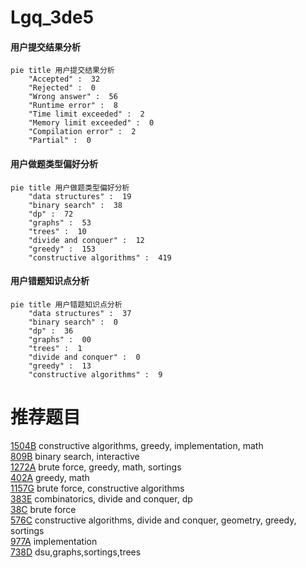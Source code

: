 # Lgq_3de5

<!-- tabs:start -->



#### **用户提交结果分析**

```mermaid
pie title 用户提交结果分析
    "Accepted" :  32
    "Rejected" :  0
    "Wrong answer" :  56
    "Runtime error" :  8
    "Time limit exceeded" :  2
    "Memory limit exceeded" :  0
    "Compilation error" :  2
    "Partial" :  0
```

#### **用户做题类型偏好分析**

```mermaid
pie title 用户做题类型偏好分析
    "data structures" :  19
    "binary search" :  38
    "dp" :  72
    "graphs" :  53
    "trees" :  10
    "divide and conquer" :  12
    "greedy" :  153
    "constructive algorithms" :  419
```
#### **用户错题知识点分析**

```mermaid
pie title 用户错题知识点分析
    "data structures" :  37
    "binary search" :  0
    "dp" :  36
    "graphs" :  00
    "trees" :  1
    "divide and conquer" :  0
    "greedy" :  13
    "constructive algorithms" :  9
```



<!-- tabs:end -->
# 推荐题目
[1504B](https://codeforces.com/contest/1504/problem/B)		constructive algorithms,
                        greedy,
                        implementation,
                        math		  
[809B](https://codeforces.com/contest/809/problem/B)		binary search,
                        interactive		  
[1272A](https://codeforces.com/contest/1272/problem/A)		brute force,
                        greedy,
                        math,
                        sortings		  
[402A](https://codeforces.com/contest/402/problem/A)		greedy,
                        math		  
[1157G](https://codeforces.com/contest/1157/problem/G)		brute force,
                        constructive algorithms		  
[383E](https://codeforces.com/contest/383/problem/E)		combinatorics,
                        divide and conquer,
                        dp		  
[38C](https://codeforces.com/contest/38/problem/C)		brute force		  
[576C](https://codeforces.com/contest/576/problem/C)		constructive algorithms,
                        divide and conquer,
                        geometry,
                        greedy,
                        sortings		  
[977A](https://codeforces.com/contest/977/problem/A)		implementation		  
[738D](https://codeforces.com/contest/738/problem/D)		dsu,graphs,sortings,trees		  
